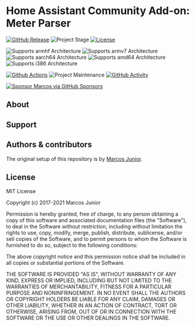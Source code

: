 # Home Assistant Community Add-on: Meter Parser

[![GitHub Release][releases-shield]][releases]
![Project Stage][project-stage-shield]
[![License][license-shield]](LICENSE.md)

![Supports armhf Architecture][armhf-shield]
![Supports armv7 Architecture][armv7-shield]
![Supports aarch64 Architecture][aarch64-shield]
![Supports amd64 Architecture][amd64-shield]
![Supports i386 Architecture][i386-shield]

[![Github Actions][github-actions-shield]][github-actions]
![Project Maintenance][maintenance-shield]
[![GitHub Activity][commits-shield]][commits]

[![Sponsor Marcos via GitHub Sponsors][github-sponsors-shield]][github-sponsors]

## About


## Support

## Authors & contributors

The original setup of this repository is by [Marcos Junior][junalmeida].

## License

MIT License

Copyright (c) 2017-2021 Marcos Junior

Permission is hereby granted, free of charge, to any person obtaining a copy
of this software and associated documentation files (the "Software"), to deal
in the Software without restriction, including without limitation the rights
to use, copy, modify, merge, publish, distribute, sublicense, and/or sell
copies of the Software, and to permit persons to whom the Software is
furnished to do so, subject to the following conditions:

The above copyright notice and this permission notice shall be included in all
copies or substantial portions of the Software.

THE SOFTWARE IS PROVIDED "AS IS", WITHOUT WARRANTY OF ANY KIND, EXPRESS OR
IMPLIED, INCLUDING BUT NOT LIMITED TO THE WARRANTIES OF MERCHANTABILITY,
FITNESS FOR A PARTICULAR PURPOSE AND NONINFRINGEMENT. IN NO EVENT SHALL THE
AUTHORS OR COPYRIGHT HOLDERS BE LIABLE FOR ANY CLAIM, DAMAGES OR OTHER
LIABILITY, WHETHER IN AN ACTION OF CONTRACT, TORT OR OTHERWISE, ARISING FROM,
OUT OF OR IN CONNECTION WITH THE SOFTWARE OR THE USE OR OTHER DEALINGS IN THE
SOFTWARE.

[aarch64-shield]: https://img.shields.io/badge/aarch64-yes-green.svg
[amd64-shield]: https://img.shields.io/badge/amd64-yes-green.svg
[armhf-shield]: https://img.shields.io/badge/armhf-yes-green.svg
[armv7-shield]: https://img.shields.io/badge/armv7-yes-green.svg
[commits-shield]: https://img.shields.io/github/commit-activity/y/junalmeida/ha-meterparser-addon.svg
[commits]: https://github.com/junalmeida/ha-meterparser-addon/commits/main
[contributors]: https://github.com/junalmeida/ha-meterparser-addon/graphs/contributors
[junalmeida]: https://github.com/junalmeida
[github-actions-shield]: https://github.com/junalmeida/ha-meterparser-addon/workflows/CI/badge.svg
[github-actions]: https://github.com/junalmeida/ha-meterparser-addon/actions
[github-sponsors-shield]: https://img.shields.io/github/sponsors/junalmeida
[github-sponsors]: https://github.com/sponsors/junalmeida
[i386-shield]: https://img.shields.io/badge/i386-yes-green.svg
[maintenance-shield]: https://img.shields.io/maintenance/yes/2021.svg
[project-stage-shield]: https://img.shields.io/badge/project%20stage-production%20ready-brightgreen.svg
[releases-shield]: https://img.shields.io/github/release/junalmeida/ha-meterparser-addon.svg
[releases]: https://github.com/junalmeida/ha-meterparser-addon/releases

[license-shield]: https://img.shields.io/github/license/junalmeida/ha-meterparser-addon